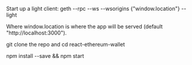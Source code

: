 Start up a light client:
geth --rpc --ws --wsorigins {"window.location"} --light

Where window.location is where the app will be served (default "http://localhost:3000").

git clone the repo and
cd react-ethereum-wallet

npm install --save && npm start
